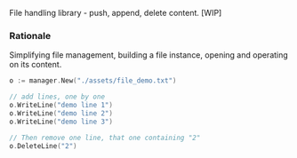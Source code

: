 File handling library - push, append, delete content.
[WIP]

### Rationale 

Simplifying file management, building a file instance, opening and operating on its content.

```go
o := manager.New("./assets/file_demo.txt")

// add lines, one by one
o.WriteLine("demo line 1")
o.WriteLine("demo line 2")
o.WriteLine("demo line 3")

// Then remove one line, that one containing "2"
o.DeleteLine("2")

```

